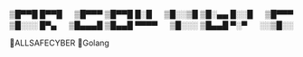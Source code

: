 
▒█▀▀█ █▀▀█ 　 ▒█▀▀▀ ▒█▀▀█ █░█ 　 ▒█░░▒█ 
▒█░▄▄ █░░█ 　 ▒█▀▀▀ ▒█░░░ █▀▄ 　 ▒█▄▄▄█ 
▒█▄▄█ ▀▀▀▀ 　 ▒█░░░ ▒█▄▄█ ▀░▀ 　 ░░▒█░░

🖕ALLSAFECYBER
🖕Golang
